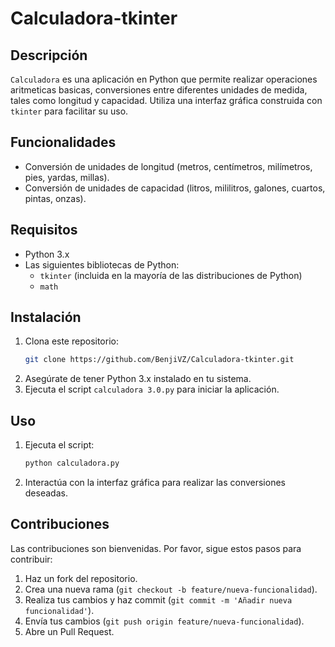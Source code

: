 # Calculadora-tkinter

## Descripción

`Calculadora` es una aplicación en Python que permite realizar operaciones aritmeticas basicas, conversiones entre diferentes unidades de medida, tales como longitud y capacidad. Utiliza una interfaz gráfica construida con `tkinter` para facilitar su uso.

## Funcionalidades

- Conversión de unidades de longitud (metros, centímetros, milímetros, pies, yardas, millas).
- Conversión de unidades de capacidad (litros, mililitros, galones, cuartos, pintas, onzas).

## Requisitos

- Python 3.x
- Las siguientes bibliotecas de Python:
  - `tkinter` (incluida en la mayoría de las distribuciones de Python)
  - `math`

## Instalación

1. Clona este repositorio:
    ```bash
    git clone https://github.com/BenjiVZ/Calculadora-tkinter.git
    ```
2. Asegúrate de tener Python 3.x instalado en tu sistema.
3. Ejecuta el script `calculadora 3.0.py` para iniciar la aplicación.

## Uso

1. Ejecuta el script:
    ```bash
    python calculadora.py
    ```
2. Interactúa con la interfaz gráfica para realizar las conversiones deseadas.

## Contribuciones

Las contribuciones son bienvenidas. Por favor, sigue estos pasos para contribuir:

1. Haz un fork del repositorio.
2. Crea una nueva rama (`git checkout -b feature/nueva-funcionalidad`).
3. Realiza tus cambios y haz commit (`git commit -m 'Añadir nueva funcionalidad'`).
4. Envía tus cambios (`git push origin feature/nueva-funcionalidad`).
5. Abre un Pull Request.
